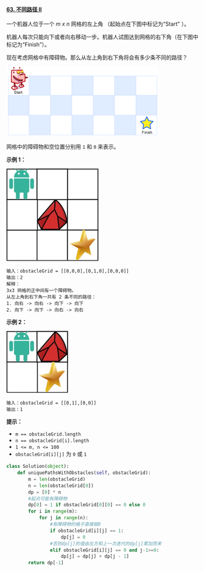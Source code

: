 #### [63. 不同路径 II](https://leetcode-cn.com/problems/unique-paths-ii/)

一个机器人位于一个 *m x n* 网格的左上角 （起始点在下图中标记为“Start” ）。

机器人每次只能向下或者向右移动一步。机器人试图达到网格的右下角（在下图中标记为“Finish”）。

现在考虑网格中有障碍物。那么从左上角到右下角将会有多少条不同的路径？

![img](assets/robot_maze-3771687.png)

网格中的障碍物和空位置分别用 `1` 和 `0` 来表示。

 

**示例 1：**

![img](assets/robot1.jpg)

```
输入：obstacleGrid = [[0,0,0],[0,1,0],[0,0,0]]
输出：2
解释：
3x3 网格的正中间有一个障碍物。
从左上角到右下角一共有 2 条不同的路径：
1. 向右 -> 向右 -> 向下 -> 向下
2. 向下 -> 向下 -> 向右 -> 向右
```

**示例 2：**

![img](assets/robot2.jpg)

```
输入：obstacleGrid = [[0,1],[0,0]]
输出：1
```

 

**提示：**

- `m == obstacleGrid.length`
- `n == obstacleGrid[i].length`
- `1 <= m, n <= 100`
- `obstacleGrid[i][j]` 为 `0` 或 `1`

```python
class Solution(object):
    def uniquePathsWithObstacles(self, obstacleGrid):
        m = len(obstacleGrid)
        n = len(obstacleGrid[0])
        dp = [0] * n
        #起点可能有障碍物
        dp[0] = 1 if obstacleGrid[0][0] == 0 else 0
        for i in range(m):
            for j in range(n):
                #有障碍物的格子直接赋0
                if obstacleGrid[i][j] == 1:
                    dp[j] = 0
                #否则dp[j]的值由左方和上一次迭代的dp[j]累加而来    
                elif obstacleGrid[i][j] == 0 and j-1>=0:
                    dp[j] = dp[j] + dp[j - 1]
        return dp[-1]
```

